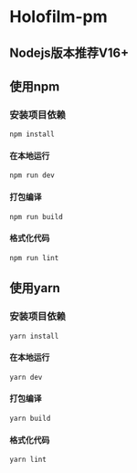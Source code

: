 # Holofilm-pm
## Nodejs版本推荐V16+
## 使用npm
### 安装项目依赖
```
npm install
```

#### 在本地运行
```
npm run dev
```

#### 打包编译
```
npm run build
```

#### 格式化代码
```
npm run lint
```


## 使用yarn
### 安装项目依赖
```
yarn install
```

#### 在本地运行
```
yarn dev
```

#### 打包编译
```
yarn build
```

#### 格式化代码
```
yarn lint
```
